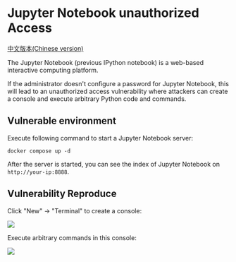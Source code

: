 # Jupyter Notebook unauthorized Access

[中文版本(Chinese version)](README.zh-cn.md)

The Jupyter Notebook (previous IPython notebook) is a web-based interactive computing platform.

If the administrator doesn't configure a password for Jupyter Notebook, this will lead to an unauthorized access vulnerability where attackers can create a console and execute arbitrary Python code and commands.

## Vulnerable environment

Execute following command to start a Jupyter Notebook server:

```
docker compose up -d
```

After the server is started, you can see the index of Jupyter Notebook on `http://your-ip:8888`.

## Vulnerability Reproduce

Click "New" -> "Terminal" to create a console:

![](1.png)

Execute arbitrary commands in this console:

![](2.png)

